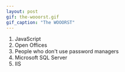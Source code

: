 ```yaml
---
layout: post
gif: the-wooorst.gif
gif_caption: "The WOOORST"
---
```


1. JavaScript
2. Open Offices
3. People who don't use password managers
4. Microsoft SQL Server
5. IIS
